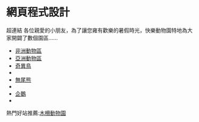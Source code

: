 # 網頁程式設計
超連結
各位親愛的小朋友，為了讓您雍有歡樂的暑假時光，快樂動物園特地為大家開闢了數個園區......
<ul type="corcle">
  <li><a href="africa.html">非洲動物區</a></li>
  <li><a href="asia.html">亞洲動物區</a></li>
  <li><a href="kiwi.html">奇異鳥</a><li>
  <li><a href="koala.html">無尾熊</a><li>
  <li><a href="penguin.html">企鵝</a><li></ul>
熱門好站推薦:<a href="http://www.zoo.gov.tw/">木柵動物園</a>
